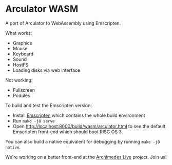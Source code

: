 Arculator WASM
==============

A port of Arculator to WebAssembly using Emscripten.

What works:

* Graphics
* Mouse
* Keyboard
* Sound
* HostFS
* Loading disks via web interface

Not working:

* Fullscreen
* Podules

To build and test the Emscripten version:

* Install [Emscripten](https://emscripten.org/docs/getting_started/downloads.html) which contains the whole build environment
* Run `make -j8 serve`
* Open [http://localhost:8000/build/wasm/arculator.html](http://localhost:8000/build/arculator.html) to see the default Emscripten front-end which should boot RISC OS 3.

You can also build a native equivalent for debugging by running `make -j8 native`.

We're working on a better front-end at the [Archimedes Live](https://github.com/pdjstone/archimedes-live) project. Join us!
